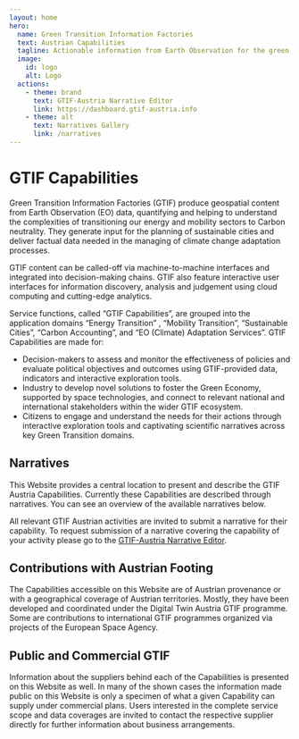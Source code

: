 ```yaml
---
layout: home
hero:
  name: Green Transition Information Factories
  text: Austrian Capabilities
  tagline: Actionable information from Earth Observation for the green re-built and adaptations to climate change
  image:
    id: logo
    alt: Logo
  actions:
    - theme: brand
      text: GTIF-Austria Narrative Editor
      link: https://dashboard.gtif-austria.info
    - theme: alt
      text: Narratives Gallery
      link: /narratives
---
```


# GTIF Capabilities 

Green Transition Information Factories (GTIF) produce geospatial content from Earth Observation (EO) data, quantifying and helping to understand the complexities of transitioning our energy and mobility sectors to Carbon neutrality. They generate input for the planning of sustainable cities and deliver factual data needed in the managing of climate change adaptation processes. 

GTIF content can be called-off via machine-to-machine interfaces and integrated into decision-making  chains. GTIF also feature interactive user interfaces for information discovery, analysis and judgement using cloud computing and cutting-edge analytics.

Service functions, called “GTIF Capabilities”, are grouped into the application domains “Energy Transition” , “Mobility Transition”, “Sustainable Cities”, “Carbon Accounting”, and “EO (Climate) Adaptation Services”. GTIF Capabilities are made for:

* Decision-makers to assess and monitor the effectiveness of policies  and evaluate political objectives and outcomes using GTIF-provided data, indicators and interactive exploration tools.
* Industry to develop novel solutions to foster the Green Economy, supported by space technologies, and connect to relevant national and international stakeholders within the wider GTIF ecosystem.
* Citizens to engage and understand the needs for their actions through interactive exploration tools and captivating scientific narratives across key Green Transition domains.

## Narratives

This Website provides a central location to present and describe the GTIF Austria Capabilities. Currently these Capabilities are described through narratives. You can see an overview of the available narratives below.

<NarrativeGallery />

All relevant GTIF Austrian activities are invited to submit a narrative for their capability. To request submission of a narrative covering the capability of your activity please go to the [GTIF-Austria Narrative Editor](https://dashboard.gtif-austria.info).

## Contributions with Austrian Footing

The Capabilities accessible on this Website are of Austrian provenance or with a geographical coverage of Austrian territories. Mostly, they have been developed and coordinated under the Digital Twin Austria GTIF programme. Some are contributions to international GTIF programmes organized via projects of the European Space Agency.

## Public and Commercial GTIF

Information about the suppliers behind each of the Capabilities is presented on this Website as well. In many of the shown cases the information made public on this Website is only a specimen of what a given Capability can supply under commercial plans. Users interested in the complete service scope and data coverages are invited to contact the respective supplier directly for further information about business arrangements.
